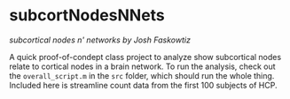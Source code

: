 # subcortNodesNNets
_subcortical nodes n' networks by Josh Faskowtiz_

A quick proof-of-condept class project to analyze show subcortical nodes relate to cortical nodes in a brain network. To run the analysis, check out the ``overall_script.m`` in the ``src`` folder, which should run the whole thing. Included here is streamline count data from the first 100 subjects of HCP. 

